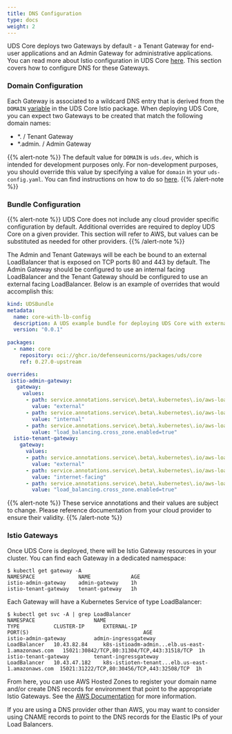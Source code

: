 ```yaml
---
title: DNS Configuration
type: docs
weight: 2
---
```


UDS Core deploys two Gateways by default - a Tenant Gateway for end-user applications and an Admin Gateway for administrative applications. You can read more about Istio configuration in UDS Core [here](https://uds.defenseunicorns.com/core/configuration/istio/ingress/). This section covers how to configure DNS for these Gateways.

### Domain Configuration
Each Gateway is associated to a wildcard DNS entry that is derived from the `DOMAIN` [variable](https://github.com/defenseunicorns/uds-core/blob/e624d73f79bd6739b6808fbdbf5ca75ebb7c1d3c/src/istio/zarf.yaml#L8) in the UDS Core Istio package. When deploying UDS Core, you can expect two Gateways to be created that match the following domain names:
- *.<DOMAIN> / Tenant Gateway
- *.admin.<DOMAIN> / Admin Gateway

{{% alert-note %}}
The default value for `DOMAIN` is `uds.dev`, which is intended for development purposes only. For non-development purposes, you should override this value by specifying a value for `domain` in your `uds-config.yaml`. You can find instructions on how to do so [here](https://uds.defenseunicorns.com/core/configuration/istio/ingress/#configure-domain-name-and-tls-for-istio-gateways). 
{{% /alert-note %}}

### Bundle Configuration
{{% alert-note %}}
UDS Core does not include any cloud provider specific configuration by default. Additional overrides are required to deploy UDS Core on a given provider. This section will refer to AWS, but values can be substituted as needed for other providers.
{{% /alert-note %}}

The Admin and Tenant Gateways will be each be bound to an external LoadBalancer that is exposed on TCP ports 80 and 443 by default. The Admin Gateway should be configured to use an internal facing LoadBalancer and the Tenant Gateway should be configured to use an external facing LoadBalancer. Below is an example of overrides that would accomplish this:
```yaml
kind: UDSBundle
metadata:
  name: core-with-lb-config
  description: A UDS example bundle for deploying UDS Core with external Load Balancer configuration
  version: "0.0.1"
  
packages:
  - name: core
    repository: oci://ghcr.io/defenseunicorns/packages/uds/core
    ref: 0.27.0-upstream

overrides:
 istio-admin-gateway:
   gateway:
     values:
      - path: service.annotations.service\.beta\.kubernetes\.io/aws-load-balancer-type
        value: "external"
      - path: service.annotations.service\.beta\.kubernetes\.io/aws-load-balancer-scheme
        value: "internal"
      - path: service.annotations.service\.beta\.kubernetes\.io/aws-load-balancer-attributes
        value: "load_balancing.cross_zone.enabled=true"
  istio-tenant-gateway:
    gateway:
      values:
      - path: service.annotations.service\.beta\.kubernetes\.io/aws-load-balancer-type
        value: "external"
      - path: service.annotations.service\.beta\.kubernetes\.io/aws-load-balancer-scheme
        value: "internet-facing"
      - path: service.annotations.service\.beta\.kubernetes\.io/aws-load-balancer-attributes
        value: "load_balancing.cross_zone.enabled=true"        
```
{{% alert-note %}}
These service annotations and their values are subject to change. Please reference documentation from your cloud provider to ensure their validity.
{{% /alert-note %}}

### Istio Gateways
Once UDS Core is deployed, there will be Istio Gateway resources in your cluster. You can find each Gateway in a dedicated namespace:
```cli
$ kubectl get gateway -A
NAMESPACE              NAME             AGE
istio-admin-gateway    admin-gateway    1h
istio-tenant-gateway   tenant-gateway   1h
```

Each Gateway will have a Kubernetes Service of type LoadBalancer:
```cli
$ kubectl get svc -A | grep LoadBalancer
NAMESPACE                   NAME                                             TYPE           CLUSTER-IP      EXTERNAL-IP                                        PORT(S)                                     AGE
istio-admin-gateway         admin-ingressgateway                             LoadBalancer   10.43.82.84     k8s-istioadm-admin...elb.us-east-1.amazonaws.com   15021:30842/TCP,80:31304/TCP,443:31518/TCP  1h
istio-tenant-gateway        tenant-ingressgateway                            LoadBalancer   10.43.47.182    k8s-istioten-tenant...elb.us-east-1.amazonaws.com  15021:31222/TCP,80:30456/TCP,443:32508/TCP  1h
```

From here, you can use AWS Hosted Zones to register your domain name and/or create DNS records for environment that point to the appropriate Istio Gateways. See the [AWS Documentation](https://docs.aws.amazon.com/Route53/latest/DeveloperGuide/routing-to-elb-load-balancer.html) for more information. 

If you are using a DNS provider other than AWS, you may want to consider using CNAME records to point to the DNS records for the Elastic IPs of your Load Balancers.